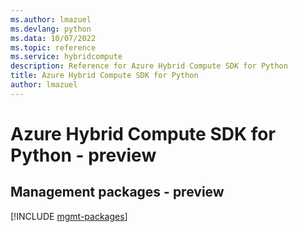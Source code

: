 ```yaml
---
ms.author: lmazuel
ms.devlang: python
ms.data: 10/07/2022
ms.topic: reference
ms.service: hybridcompute
description: Reference for Azure Hybrid Compute SDK for Python
title: Azure Hybrid Compute SDK for Python
author: lmazuel
---
```

# Azure Hybrid Compute SDK for Python - preview

## Management packages - preview
[!INCLUDE [mgmt-packages](hybrid-compute-mgmt-index.md)]
